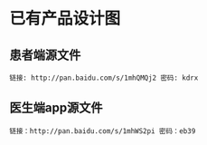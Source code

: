 # 已有产品设计图

## 患者端源文件

	链接: http://pan.baidu.com/s/1mhQMQj2 密码: kdrx


## 医生端app源文件

	链接：http://pan.baidu.com/s/1mhWS2pi 密码：eb39